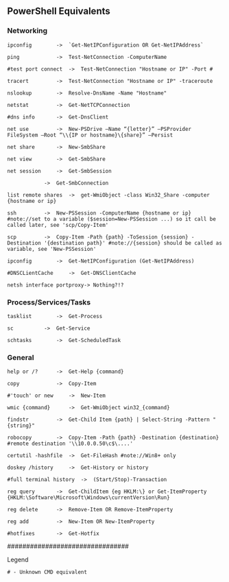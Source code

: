 ## PowerShell Equivalents

### Networking
	
	ipconfig		->	`Get-NetIPConfiguration OR Get-NetIPAddress`
	
	ping 			->	Test-NetConnection -ComputerName
	
	#test port connect	->	Test-NetConnection "Hostname or IP" -Port #
	
	tracert			-> 	Test-NetConnection "Hostname or IP" -traceroute
	
	nslookup		->	Resolve-DnsName -Name "Hostname"
	
	netstat			->	Get-NetTCPConnection
	
	#dns info		->	Get-DnsClient
	
	net use			->	New-PSDrive –Name “{letter}” –PSProvider FileSystem –Root “\\{IP or hostname}\{share}” –Persist
	
	net share		->	New-SmbShare
	
	net view		->	Get-SmbShare
	
	net session		->	Get-SmbSession
	
				->	Get-SmbConnection
	
	list remote shares	->	get-WmiObject -class Win32_Share -computer {hostname or ip}
	
	ssh			->	New-PSSession -ComputerName {hostname or ip} #note://set to a variable ($session=New-PSSession ...) so it call be called later, see 'scp/Copy-Item'
	
	scp			->	Copy-Item -Path {path} -ToSession {session} -Destination '{destination path}' #note://{session} should be called as variable, see 'New-PSSession'
	
	ipconfig		->	Get-NetIPConfiguration (Get-NetIPAddress)
	
	#DNSCLientCache		->	Get-DNSClientCache
	
	netsh interface portproxy->	Nothing?!?

### Process/Services/Tasks
	
	tasklist		->	Get-Process
	
	sc			->	Get-Service
	
	schtasks		->	Get-ScheduledTask
	

### General
	
	help or /?		-> 	Get-Help {command}
	
	copy			->	Copy-Item
	
	#'touch' or new		-> 	New-Item
	
	wmic {command}		->	Get-WmiObject win32_{command}
	
	findstr			->	Get-Child Item {path} | Select-String -Pattern "{string}"
	
	robocopy		->	Copy-Item -Path {path} -Destination {destination}  #remote destination '\\10.0.0.50\c$\....'
	
	certutil -hashfile	->	Get-FileHash #note://Win8+ only
	
	doskey /history		->	Get-History or history
	
	#full terminal history	->	(Start/Stop)-Transaction
	
	reg query		->	Get-ChildItem {eg HKLM:\} or Get-ItemProperty {HKLM:\Software\Microsoft\Windows\currentVersion\Run}
	
	reg delete		-> 	Remove-Item OR Remove-ItemProperty
	
	reg add			->	New-Item OR New-ItemProperty
	
	#hotfixes		-> 	Get-Hotfix


################################

Legend
	
	# - Unknown CMD equivalent
	
	

	



